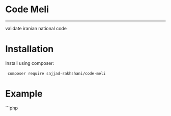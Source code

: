 # Code Meli

---

validate iranian national code
# Installation

Install using composer:

‌```
composer require sajjad-rakhshani/code-meli
‌```

# Example

‌```php
<?php

require __DIR__.'/vendor/autoload.php';

use \SajjadRakhshani\CodeMeli\CodeMeli;

var_dump(CodeMeli::validate(5320345443));
‌```